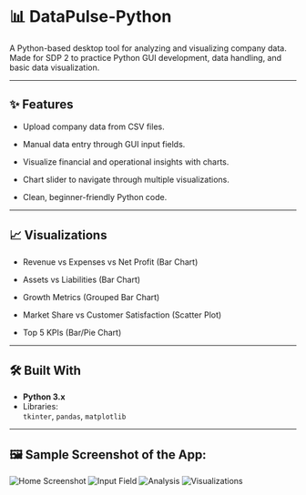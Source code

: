 # 📊 DataPulse-Python

A Python-based desktop tool for analyzing and visualizing company data.
Made for SDP 2 to practice Python GUI development, data handling, and basic data visualization.

---

## ✨ Features

- Upload company data from CSV files.
 
- Manual data entry through GUI input fields.

- Visualize financial and operational insights with charts.

- Chart slider to navigate through multiple visualizations.

- Clean, beginner-friendly Python code. 

---

## 📈 Visualizations

- Revenue vs Expenses vs Net Profit (Bar Chart)

- Assets vs Liabilities (Bar Chart)

- Growth Metrics (Grouped Bar Chart)

- Market Share vs Customer Satisfaction (Scatter Plot)

- Top 5 KPIs (Bar/Pie Chart)

---

## 🛠️ Built With

- **Python 3.x**  
- Libraries:  
  `tkinter`, `pandas`, `matplotlib`

---

## 🖼️ Sample Screenshot of the App:

![Home Screenshot](https://i.ibb.co/bgWrzqgB/Screenshot-2025-05-28-143506.png)
![Input Field](https://i.ibb.co/ns83f4fv/Screenshot-2025-05-28-141344.png)
![Analysis](https://i.ibb.co/gLY9LYMV/Screenshot-2025-05-28-141407.png)
![Visualizations](https://i.ibb.co/PGn6b1DQ/Screenshot-2025-05-28-141423.png)


